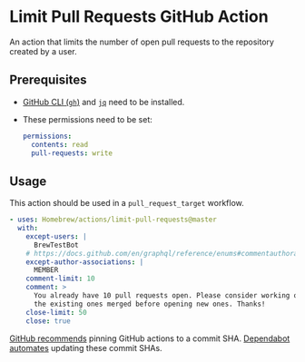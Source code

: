 # Limit Pull Requests GitHub Action

An action that limits the number of open pull requests to the repository created
by a user.

## Prerequisites

- [GitHub CLI (`gh`)](https://github.com/cli/cli) and
  [`jq`](https://jqlang.github.io/jq/) need to be installed.
- These permissions need to be set:

  ```yaml
  permissions:
    contents: read
    pull-requests: write
  ```

## Usage

This action should be used in a `pull_request_target` workflow.

```yaml
- uses: Homebrew/actions/limit-pull-requests@master
  with:
    except-users: |
      BrewTestBot
    # https://docs.github.com/en/graphql/reference/enums#commentauthorassociation
    except-author-associations: |
      MEMBER
    comment-limit: 10
    comment: >
      You already have 10 pull requests open. Please consider working on getting
      the existing ones merged before opening new ones. Thanks!
    close-limit: 50
    close: true
```

[GitHub recommends](https://docs.github.com/en/actions/security-for-github-actions/security-guides/security-hardening-for-github-actions?learn=getting_started#using-third-party-actions) pinning GitHub actions to a commit SHA.
[Dependabot automates](https://docs.github.com/en/code-security/dependabot/working-with-dependabot/keeping-your-actions-up-to-date-with-dependabot) updating these commit SHAs.
